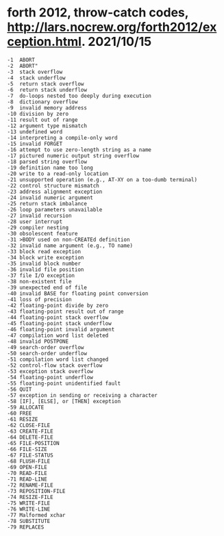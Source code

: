 
# forth 2012, throw-catch codes, http://lars.nocrew.org/forth2012/exception.html. 2021/10/15


    -1	ABORT
    -2	ABORT"
    -3	stack overflow
    -4	stack underflow
    -5	return stack overflow
    -6	return stack underflow
    -7	do-loops nested too deeply during execution
    -8	dictionary overflow
    -9	invalid memory address
    -10	division by zero
    -11	result out of range
    -12	argument type mismatch
    -13	undefined word
    -14	interpreting a compile-only word
    -15	invalid FORGET
    -16	attempt to use zero-length string as a name
    -17	pictured numeric output string overflow
    -18	parsed string overflow
    -19	definition name too long
    -20	write to a read-only location
    -21	unsupported operation (e.g., AT-XY on a too-dumb terminal)
    -22	control structure mismatch
    -23	address alignment exception
    -24	invalid numeric argument
    -25	return stack imbalance
    -26	loop parameters unavailable
    -27	invalid recursion
    -28	user interrupt
    -29	compiler nesting
    -30	obsolescent feature
    -31	>BODY used on non-CREATEd definition
    -32	invalid name argument (e.g., TO name)
    -33	block read exception
    -34	block write exception
    -35	invalid block number
    -36	invalid file position
    -37	file I/O exception
    -38	non-existent file
    -39	unexpected end of file
    -40	invalid BASE for floating point conversion
    -41	loss of precision
    -42	floating-point divide by zero
    -43	floating-point result out of range
    -44	floating-point stack overflow
    -45	floating-point stack underflow
    -46	floating-point invalid argument
    -47	compilation word list deleted
    -48	invalid POSTPONE
    -49	search-order overflow
    -50	search-order underflow
    -51	compilation word list changed
    -52	control-flow stack overflow
    -53	exception stack overflow
    -54	floating-point underflow
    -55	floating-point unidentified fault
    -56	QUIT
    -57	exception in sending or receiving a character
    -58	[IF], [ELSE], or [THEN] exception
    -59	ALLOCATE
    -60	FREE
    -61	RESIZE
    -62	CLOSE-FILE
    -63	CREATE-FILE
    -64	DELETE-FILE
    -65	FILE-POSITION
    -66	FILE-SIZE
    -67	FILE-STATUS
    -68	FLUSH-FILE
    -69	OPEN-FILE
    -70	READ-FILE
    -71	READ-LINE
    -72	RENAME-FILE
    -73	REPOSITION-FILE
    -74	RESIZE-FILE
    -75	WRITE-FILE
    -76	WRITE-LINE
    -77	Malformed xchar
    -78	SUBSTITUTE
    -79	REPLACES

